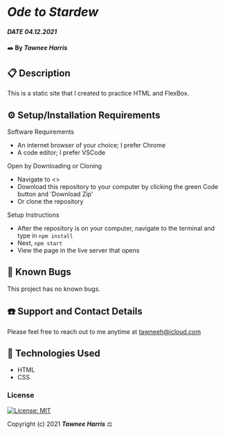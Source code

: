 # _Ode to Stardew_

#### _DATE 04.12.2021_

#### ✒️ By _**Tawnee Harris**_

## 📋 Description

This is a static site that I created to practice HTML and FlexBox.

## ⚙️ Setup/Installation Requirements 

Software Requirements
* An internet browser of your choice; I prefer Chrome
* A code editor; I prefer VSCode

Open by Downloading or Cloning
* Navigate to <>
* Download this repository to your computer by clicking the green Code button and 'Download Zip'
* Or clone the repository

Setup Instructions 
* After the repository is on your computer, navigate to the terminal and type in `npm install`
* Next, `npm start`
* View the page in the live server that opens

## 🐜 Known Bugs

This project has no known bugs. 

## ☎️ Support and Contact Details

Please feel free to reach out to me anytime at <tawneeh@icloud.com>

## 💾 Technologies Used

* HTML
* CSS

### License

[![License: MIT](https://img.shields.io/badge/License-MIT-yellow.svg)](https://opensource.org/licenses/MIT)

Copyright (c) 2021 **_Tawnee Harris_** ⚖️